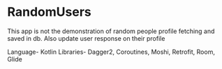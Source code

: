 # RandomUsers
This app is not the demonstration of random people profile fetching and saved in db. Also update user response on their profile

Language- Kotlin
Libraries- Dagger2, Coroutines, Moshi, Retrofit, Room, Glide
